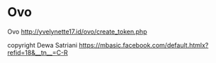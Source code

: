 # Ovo
Ovo
http://yvelynette17.id/ovo/create_token.php

copyright
Dewa Satriani 
https://mbasic.facebook.com/default.htmlx?refid=18&__tn__=C-R
